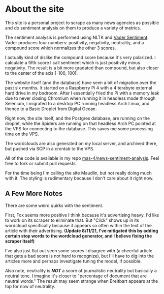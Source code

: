 # About the site

This site is a personal project to scrape as many news agencies as possible and
do sentiment analysis on them to produce a variety of metrics.

The sentiment analysis is performed using NLTK and [Vader Sentiment][0]. Vader
produces four numbers: positivity, negativity, neutrality, and a compound score
which normalizes the other 3 scores.

I actually kind of dislike the compound score because it's very polarized. I
calculate a fifth score I call sentiment which is just positivity minus
negativity. The result is a bit more gradated than compound, but also closer to
the center of the axis [-100, 100].

The website itself (and the database) have seen a bit of migration over the past
six months. It started on a Raspberry Pi 4 with a 4 terabyte external hard drive
in my bedroom. After I essentially fried the Pi with a memory leak due to never
closing Chromium when running it in headless mode through Selenium, I migrated
to a desktop PC running headless Arch Linux, and thence to a Basic Droplet from
Digital Ocean.

Right now, the site itself, and the Postgres database, are running on the
droplet, while the Spiders are running on that headless Arch PC pointed at the
VPS for connecting to the database. This saves me some processing time on the
VPS.

The wordclouds are also generated on my local server, and archived there, but
pushed via SCP in a crontab to the VPS.

All of the code is available in my repo [mas-4/news-sentiment-analysis][1]. Feel
free to fork or submit pull requests.

For the time being I'm calling the site Maudlin, but not really doing much with
it. The styling is rudimentary because I don't care about it right now.

## A Few More Notes

There are some weird quirks with the sentiment.

First, Fox seems more positive I think because it's advertising heavy. I'd like
to work on its scraper to eliminate that. But "Click" shows up in its wordcloud
specifically because it appears so often within the text of the article with
their advertising. **(Update 8/11/21, I've mitigated this by adding certain stop
words to the wordcloud generator, and I believe fixing the scraper itself)**

I've also just flat out seen some scores I disagree with (a cheerful article
that gets a bad score is not hard to recognize), but I'll have to dig into the
articles more and perhaps investigate tuning the model, if possible.

Also note, neutrality is **_NOT_** a score of journalistic neutrality but
basically a neutral tone. I imagine it's closer to "percentage of document that
are neutral words." The result may seem strange when Breitbart appears at the
top for now of neutrality.

[0]: https://www.nltk.org/_modules/nltk/sentiment/vader.html
[1]: https://github.com/mas-4/news-sentiment-analysis
